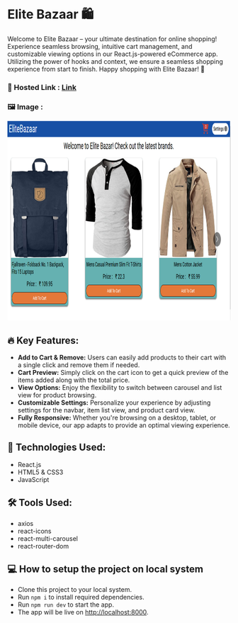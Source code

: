 # Elite Bazaar 🛍

Welcome to Elite Bazaar – your ultimate destination for online shopping! Experience seamless browsing, intuitive cart management, and customizable viewing options in our React.js-powered eCommerce app. Utilizing the power of hooks and context, we ensure a seamless shopping experience from start to finish. Happy shopping with Elite Bazaar! 🎉 

### 🔗 Hosted Link : [Link](https://pine-elite-bazaar.netlify.app/)

### 🖼 Image :
<img src="./Image/EliteBazaar.png"  width="710" height="450" >

## 🔥 Key Features:

- <b>Add to Cart & Remove:</b> Users can easily add products to their cart with a single click and remove them if needed.
- <b>Cart Preview:</b> Simply click on the cart icon to get a quick preview of the items added along with the total price.
- <b>View Options:</b> Enjoy the flexibility to switch between carousel and list view for product browsing.
- <b>Customizable Settings:</b> Personalize your experience by adjusting settings for the navbar, item list view, and product card view.
- <b>Fully Responsive:</b> Whether you're browsing on a desktop, tablet, or mobile device, our app adapts to provide an optimal viewing experience.

##  🚀 Technologies Used:

- React.js
- HTML5 & CSS3
- JavaScript

## 🛠 Tools Used:

- axios
- react-icons
- react-multi-carousel
- react-router-dom

## 💻 How to setup the project on local system
- Clone this project to your local system.
- Run `npm i` to install required dependencies.
- Run `npm run dev` to start the app.
- The app will be live on [http://localhost:8000](http://localhost:8000).

